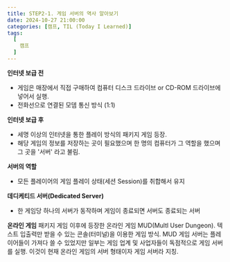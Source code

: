 ```yaml
---
title: STEP2-1. 게임 서버의 역사 알아보기
date: 2024-10-27 21:00:00
categories: [캠프, TIL (Today I Learned)]
tags:
  [
    캠프
  ]
---
```


**인터넷 보급 전**
- 게임은 매장에서 직접 구매하여 컴퓨터 디스크 드라이브 or CD-ROM 드라이브에 넣어서 실행.
- 전화선으로 연결된 모뎀 통신 방식 (1:1)

**인터넷 보급 후**
- 세명 이상의 인터넷을 통한 플레이 방식의 패키지 게임 등장.
- 해당 게임의 정보를 저장하는 곳이 필요했으며 한 명의 컴퓨터가 그 역할을 했으며 그 곳을 '서버' 라고 불림.

**서버의 역할**
- 모든 플레이어의 게임 플레이 상태(세션 Session)를 취합해서 유지

**데디케티드 서버(Dedicated Server)**
- 한 게임당 하나의 서버가 동작하며 게임이 종료되면 서버도 종료되는 서버

**온라인 게임**
패키지 게임 이후에 등장한 온라인 게임 MUD(Multl User Dungeon).
텍스트 입출력만 받을 수 있는 콘솔(터미널)을 이용한 게임 방식.
MUD 게임 서버는 플레이어들이 가져다 쓸 수 있었지만 
일부는 게임 업계 및 사업자들이 독점적으로 게임 서버를 실행.
이것이 현재 온라인 게임의 서버 형태이자 게임 서버라 지칭.
